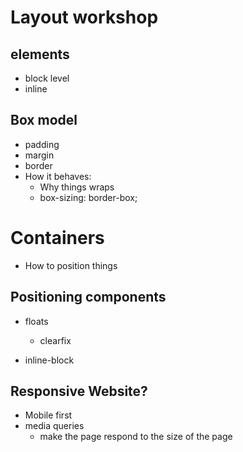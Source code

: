 # Layout workshop

## elements
  * block level
  * inline

## Box model

  * padding
  * margin
  * border
  * How it behaves:
    * Why things wraps
    * box-sizing: border-box;

# Containers

  * How to position things

## Positioning components

  * floats
    * clearfix

  * inline-block

## Responsive Website?

  * Mobile first
  * media queries
    * make the page respond to the size of the page
